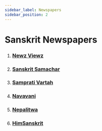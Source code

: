 ```yaml
---
sidebar_label: Newspapers
sidebar_position: 2
---
```


# Sanskrit Newspapers

1. ### [Newz Viewz](https://newzviewz.com/sanskrit)

1. ### [Sanskrit Samachar](https://sanskritsamachar.com/)

1. ### [Samprati Vartah](https://samprativartah.in/)

1. ### [Navavani](https://navavani.org.in/wp/archives/category/news-updates)

1. ### [Nepalitwa](https://nepalitwa.com/sanskrit)

1. ### [HimSanskrit](http://himsanskritam.com/)
